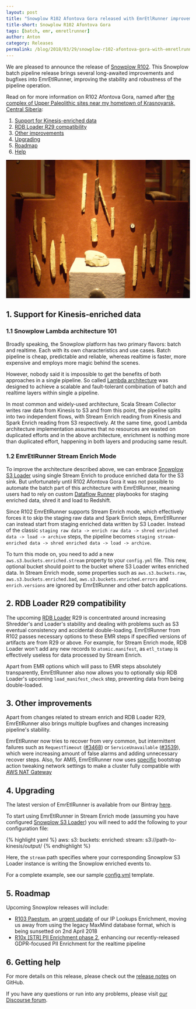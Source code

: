 ```yaml
---
layout: post
title: "Snowplow R102 Afontova Gora released with EmrEtlRunner improvements"
title-short: Snowplow R102 Afontova Gora
tags: [batch, emr, emretlrunner]
author: Anton
category: Releases
permalink: /blog/2018/03/29/snowplow-r102-afontova-gora-with-emretlrunner-improvements/
---
```


We are pleased to announce the release of [Snowplow R102][release-notes]. This Snowplow batch pipeline release brings several long-awaited improvements and bugfixes into EmrEtlRunner, improving the stability and robustness of the pipeline operation.

Read on for more information on R102 Afontova Gora, named after [the complex of Upper Paleolithic sites near my hometown of Krasnoyarsk, Central Siberia][afontova-gora]:

<!--more-->

1. [Support for Kinesis-enriched data](#kinesis-enrich)
2. [RDB Loader R29 compatibility](#rdb-loader)
3. [Other improvements](#improvements)
4. [Upgrading](#upgrading)
5. [Roadmap](#roadmap)
6. [Help](#help)

![afontova-gora][afontova-gora-img]

<h2 id="kinesis-enrich">1. Support for Kinesis-enriched data</h2>

<h3>1.1 Snowplow Lambda architecture 101</h3>

Broadly speaking, the Snowplow platform has two primary flavors: batch and realtime. Each with its own characteristics and use cases.
Batch pipeline is cheap, predictable and reliable, whereas realtime is faster, more expensive and employs more magic behind the scenes.

However, nobody said it is impossible to get the benefits of both approaches in a single pipeline.
So called [Lambda architecture][discourse-lambda-architecture] was designed to achieve a scalable and fault-tolerant combination of batch and realtime layers within single a pipeline.

In most common and widely-used architecture, Scala Stream Collector writes raw data from Kinesis to S3 and from this point, the pipeline splits into two independent flows, with Stream Enrich reading from Kinesis and Spark Enrich reading from S3 respectively.
At the same time, good Lambda architecture implementation assumes that no resources are wasted on duplicated efforts and in the above architecture, enrichment is nothing more than duplicated effort, happening in both layers and producing same result.

<h3>1.2 EmrEtlRunner Stream Enrich Mode</h3>

To improve the architecture described above, we can embrace [Snowplow S3 Loader][s3-loader] using single Stream Enrich to produce enriched data for the S3 sink.
But unfortunately until R102 Afontova Gora it was not possible to automate the batch part of this architecture with EmrEtlRunner, meaning users had to rely on custom [Dataflow Runner][dataflow-runner] playbooks for staging enriched data, shred it and load to Redshift.

Since R102 EmrEtlRunner supports Stream Enrich mode, which effectively forces it to skip the staging raw data and Spark Enrich steps, EmrEtlRunner can instead start from staging enriched data written by S3 Loader.
Instead of the classic `staging raw data -> enrich raw data -> shred enriched data -> load -> archive` steps, the pipeline becomes `staging stream-enriched data -> shred enriched data -> load -> archive`.

To turn this mode on, you need to add a new `aws.s3.buckets.enriched.stream` property to your `config.yml` file.
This new, optional bucket should point to the bucket where S3 Loader writes enriched data.
In Stream Enrich mode, some properties such as `aws.s3.buckets.raw`, `aws.s3.buckets.enriched.bad`, `aws.s3.buckets.enriched.errors` and `enrich.versions` are ignored by EmrEtlRunner and other batch applications.

<h2 id="rdb-loader">2. RDB Loader R29 compatibility</h2>

The upcoming [RDB Loader][rdb-loader] R29 is concentrated around increasing Shredder's and Loader's stability and dealing with problems such as S3 eventual consistency and accidental double-loading.
EmrEtlRunner from R102 passes necessary options to these EMR steps if specified versions of artifacts are from R29 or above.
For example, for Stream Enrich mode, RDB Loader won't add any new records to `atomic.manifest`, as `etl_tstamp` is effectively useless for data processed by Stream Enrich.

Apart from EMR options which will pass to EMR steps absolutely transparently, EmrEtlRunner also now allows you to optionally skip RDB Loader's upcoming `load_manifest_check` step, preventing data from being double-loaded.

<h2 id="improvements">3. Other improvements</h2>

Apart from changes related to stream enrich and RDB Loader R29, EmrEtlRunner also brings multiple bugfixes and changes increasing pipeline's stability.

EmrEtlRunner now tries to recover from very common, but intermittent failures such as `RequestTimeout` ([#3468][issue-3468]) or `ServiceUnavailable` ([#3539][issue-3539]), which were increasing amount of false alarms and adding unnecessary recover steps.
Also, for AMI5, EmrEtlRunner now uses [specific][issue-3609] bootstrap action tweaking network settings to make a cluster fully compatible with [AWS NAT Gateway][nat-gateway]

<h2 id="upgrading">4. Upgrading</h2>

The latest version of EmrEtlRunner is available from our Bintray [here][eer-dl].

To start using EmrEtlRunner in Stream Enrich mode (assuming you have configured [Snowplow S3 Loader][s3-loader]) you will need to add the following to your configuration file:

{% highlight yaml %}
aws:
  s3:
    buckets:
      enriched:
        stream: s3://path-to-kinesis/output/
{% endhighlight %}

Here, the `stream` path specifies where your corresponding Snowplow S3 Loader instance is writing the Snowplow enriched events to.

For a complete example, see our sample [config.yml][config-yml] template.

<h2 id="roadmap">5. Roadmap</h2>

Upcoming Snowplow releases will include:

* [R103 Paestum][r103-maxmind], an [urgent update][maxmind-announcement] of our IP Lookups Enrichment, moving us away from using the legacy MaxMind database format, which is being sunsetted on 2nd April 2018
* [R10x [STR] PII Enrichment phase 2][r10x-pii-2], enhancing our recently-released GDPR-focused PII Enrichment for the realtime pipeline

<h2 id="help">6. Getting help</h2>

For more details on this release, please check out the [release notes][release-notes] on GitHub.

If you have any questions or run into any problems, please visit [our Discourse forum][discourse].

[afontova-gora]: https://en.wikipedia.org/wiki/Afontova_Gora
[afontova-gora-img]: /assets/img/blog/2018/03/afontova-gora.jpg

[discourse-lambda-architecture]: https://discourse.snowplowanalytics.com/t/how-to-setup-a-lambda-architecture-for-snowplow/249
[discourse-stream-vs-batch]: https://discourse.snowplowanalytics.com/t/stream-vs-batch/1867

[s3-loader]: https://github.com/snowplow/snowplow-s3-loader
[dataflow-runner]: https://github.com/snowplow/dataflow-runner
[rdb-loader]: https://github.com/snowplow/snowplow-rdb-loader

[release-notes]: https://github.com/snowplow/snowplow/releases/tag/r102-afontova-gora
[discourse]: http://discourse.snowplowanalytics.com/

[issue-3468]: https://github.com/snowplow/snowplow/issues/3468
[issue-3539]: https://github.com/snowplow/snowplow/issues/3539
[issue-3609]: https://github.com/snowplow/snowplow/issues/3609
[nat-gateway]: https://docs.aws.amazon.com/AmazonVPC/latest/UserGuide/vpc-nat-gateway.html

[r103-maxmind]: https://github.com/snowplow/snowplow/milestone/156
[r10x-pii-2]: https://github.com/snowplow/snowplow/milestone/153

[maxmind-announcement]: https://discourse.snowplowanalytics.com/t/end-of-life-for-the-maxmind-legacy-ip-lookups-databases-important/1863

[eer-dl]: http://dl.bintray.com/snowplow/snowplow-generic/snowplow_emr_r102_afontova_gora_knossos.zip
[config-yml]: https://github.com/snowplow/snowplow/blob/r102-afontova-gora/3-enrich/emr-etl-runner/config/config.yml.sample
